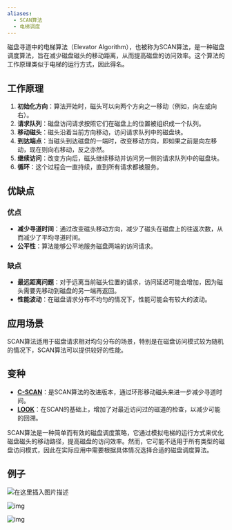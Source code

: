 ```yaml
---
aliases:
  - SCAN算法
  - 电梯调度
---
```


磁盘寻道中的电梯算法（Elevator Algorithm），也被称为SCAN算法，是一种磁盘调度算法，旨在减少磁盘磁头的移动距离，从而提高磁盘的访问效率。这个算法的工作原理类似于电梯的运行方式，因此得名。

## 工作原理

1. **初始化方向**：算法开始时，磁头可以向两个方向之一移动（例如，向左或向右）。
2. **请求队列**：磁盘访问请求按照它们在磁盘上的位置被组织成一个队列。
3. **移动磁头**：磁头沿着当前方向移动，访问请求队列中的磁盘块。
4. **到达端点**：当磁头到达磁盘的一端时，改变移动方向，即如果之前是向左移动，现在则向右移动，反之亦然。
5. **继续访问**：改变方向后，磁头继续移动并访问另一侧的请求队列中的磁盘块。
6. **循环**：这个过程会一直持续，直到所有请求都被服务。

## 优缺点

### 优点

- **减少寻道时间**：通过改变磁头移动方向，减少了磁头在磁盘上的往返次数，从而减少了平均寻道时间。
- **公平性**：算法能够公平地服务磁盘两端的访问请求。

### 缺点

- **最远距离问题**：对于远离当前磁头位置的请求，访问延迟可能会增加，因为磁头需要先移动到磁盘的另一端再返回。
- **性能波动**：在磁盘请求分布不均匀的情况下，性能可能会有较大的波动。

## 应用场景

SCAN算法适用于磁盘请求相对均匀分布的场景，特别是在磁盘访问模式较为随机的情况下，SCAN算法可以提供较好的性能。

## 变种

- **[C-SCAN](C-SCAN.md)**：是SCAN算法的改进版本，通过环形移动磁头来进一步减少寻道时间。
- **[LOOK](LOOK.md)**：在SCAN的基础上，增加了对最近访问过的磁道的检查，以减少可能的回溯。

SCAN算法是一种简单而有效的磁盘调度策略，它通过模拟电梯的运行方式来优化磁盘磁头的移动路径，提高磁盘的访问效率。然而，它可能不适用于所有类型的磁盘访问模式，因此在实际应用中需要根据具体情况选择合适的磁盘调度算法。

## 例子

![在这里插入图片描述](https://pic-1257412153.cos.ap-nanjing.myqcloud.com/images/2024/07/06/20200408181128552-19f393.png)

![img](https://pic-1257412153.cos.ap-nanjing.myqcloud.com/images/2024/11/22/paste-d6bec2eeb79f4ac2a57aee9b14ba50231b1f7f1e-22b00a.png)

![img](https://pic-1257412153.cos.ap-nanjing.myqcloud.com/images/2024/11/22/paste-77cea9d4c45014bf6f60a558a7fa0af99e4bd715-854e33.png)